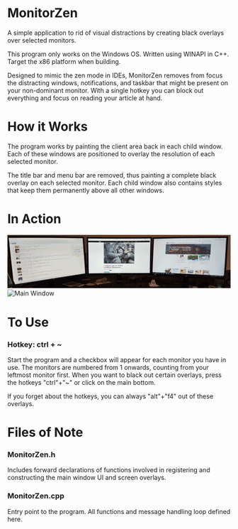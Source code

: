 # MonitorZen
A simple application to rid of visual distractions by creating black overlays 
over selected monitors. 

This program only works on the Windows OS. Written using WINAPI in C++. 
Target the x86 platform when building. 

Designed to mimic the zen mode in IDEs, MonitorZen removes from focus the 
distracting windows, notifications, and taskbar that might be present on
your non-dominant monitor. With a single hotkey you can block out everything and
focus on reading your article at hand. 

# How it Works
The program works by painting the client area back in each child window. 
Each of these windows are positioned to overlay the resolution of each selected
monitor. 

The title bar and menu bar are removed, thus painting a complete black
overlay on each selected monitor. Each child window also contains styles that 
keep them permanently above all other windows.

# In Action
![Usage](https://github.com/Tenvolin/MonitorZen/blob/master/images/usage.gif)
![Main Window](https://github.com/Tenvolin/MonitorZen/blob/master/images/mainwindow.gif)

# To Use
### Hotkey: ctrl + ~
Start the program and a checkbox will appear for each monitor you have in use.
The monitors are numbered from 1 onwards, counting from your leftmost monitor 
first. When you want to black out certain overlays, press the hotkeys "ctrl"+"~"
or click on the main bottom.

If you forget about the hotkeys, you can always "alt"+"f4" out of these overlays.

# Files of Note
### MonitorZen.h
Includes forward declarations of functions involved in registering and 
constructing the main window UI and screen overlays.
### MonitorZen.cpp
Entry point to the program. All functions and message handling loop defined here.